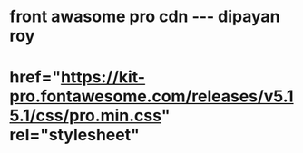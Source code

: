# front awasome pro cdn ---    dipayan roy
# href="https://kit-pro.fontawesome.com/releases/v5.15.1/css/pro.min.css" rel="stylesheet"
# <script src="https://kit.fontawesome.com/a076d05399.js"></script>
